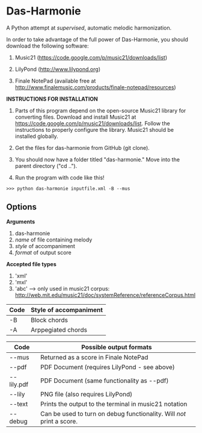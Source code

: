 Das-Harmonie
===========

A Python attempt at _supervised_, automatic melodic harmonization.

In order to take advantage of the full power of Das-Harmonie, you should download the following software:

1. Music21 (https://code.google.com/p/music21/downloads/list)

2. LilyPond (http://www.lilypond.org)

3. Finale NotePad (available free at http://www.finalemusic.com/products/finale-notepad/resources)


**INSTRUCTIONS FOR INSTALLATION**

1. Parts of this program depend on the open-source Music21 library for converting files. Download and install Music21 at https://code.google.com/p/music21/downloads/list. Follow the instructions to properly configure the library. Music21 should be installed globally.

2. Get the files for das-harmonie from GitHub (git clone).

3. You should now have a folder titled "das-harmonie." Move into the parent directory ("cd ..").

4. Run the program with code like this!
```
>>> python das-harmonie inputfile.xml -B --mus
```

**Options**
-----------


**Arguments**

1. das-harmonie
2. _name_ of file containing melody
3. _style_ of accompaniment
4. _format_ of output score



**Accepted file types**

1. 'xml'
2. 'mxl'
3. 'abc' --> only used in music21 corpus: http://web.mit.edu/music21/doc/systemReference/referenceCorpus.html




Code          | Style of accompaniment
------------- | ----------------------
-B            | Block chords
-A            | Arppegiated chords




Code       | Possible output formats
-----------| -------------------------------------
--mus      | Returned as a score in Finale NotePad
--pdf      | PDF Document (requires LilyPond - see above)
--lily.pdf | PDF Document (same functionality as --pdf)
--lily     | PNG file (also requires LilyPond)
--text     | Prints the output to the terminal in music21 notation
--debug    | Can be used to turn on debug functionality. Will _not_ print a score.
